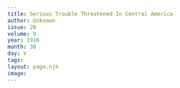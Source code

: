 ```yaml
---
title: Serious Trouble Threatened In Central America
author: Unknown
issue: 20
volume: 9
year: 1916
month: 38
day: V
tags:
layout: page.njk
image:
---
```


